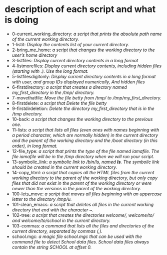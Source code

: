 # description of each script and what is doing

* 0-current_working_directory: *a script that prints the absolute path name of the current working directory.*
* 1-listit: *Display the contents list of your current directory.*
* 2-bring_me_home: *a script that changes the working directory to the user’s home directory*
* 3-listfiles: *Display current directory contents in a long format*
* 4-listmorefiles: *Display current directory contents, including hidden files (starting with .). Use the long format.*
* 5-listfilesdigitonly: *Display current directory contents in a long format with user, and group IDs displayed numerically, And hidden files*
* 6-firstdirectory: *a script that creates a directory named my_first_directory in the /tmp/ directory.*
* 7-movethatfile: *Move the file betty from /tmp/ to /tmp/my_first_directory.*
* 8-firstdelete: *a script that Delete the file betty*
* 9-firstdirdeletion: *Delete the directory my_first_directory that is in the /tmp directory.*
* 10-back: *a script that changes the working directory to the previous one.*
* 11-lists: *a script that lists all files (even ones with names beginning with a period character, which are normally hidden) in the current directory and the parent of the working directory and the /boot directory (in this order), in long format.*
* 12-file_type: *a script that prints the type of the file named iamafile. The file iamafile will be in the /tmp directory when we will run your script.*
* 13-symbolic_link: *a symbolic link to /bin/ls, named __ls__. The symbolic link should be created in the current working directory.*
* 14-copy_html: *a script that copies all the HTML files from the current working directory to the parent of the working directory, but only copy files that did not exist in the parent of the working directory or were newer than the versions in the parent of the working directory.*
* 100-lets_move: *a script that moves all files beginning with an uppercase letter to the directory /tmp/u.*
* 101-clean_emacs: *a script that deletes all files in the current working directory that end with the character ~.*
* 102-tree: *a script that creates the directories welcome/, welcome/to/ and welcome/to/school in the current directory.*
* 103-commas: *a command that lists all the files and directories of the current directory, separated by commas (,).*
* school.mgc: *a magic file school.mgc that can be used with the command file to detect School data files. School data files always contain the string SCHOOL at offset 0.*
